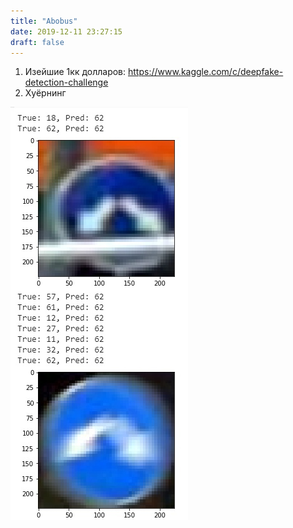 ```yaml
---
title: "Abobus"
date: 2019-12-11 23:27:15
draft: false
---
```


1. Изейшие 1кк долларов: https://www.kaggle.com/c/deepfake-detection-challenge
2. Хуёрнинг

![](/img/vk/3W6QgxmP2aw.jpg)
